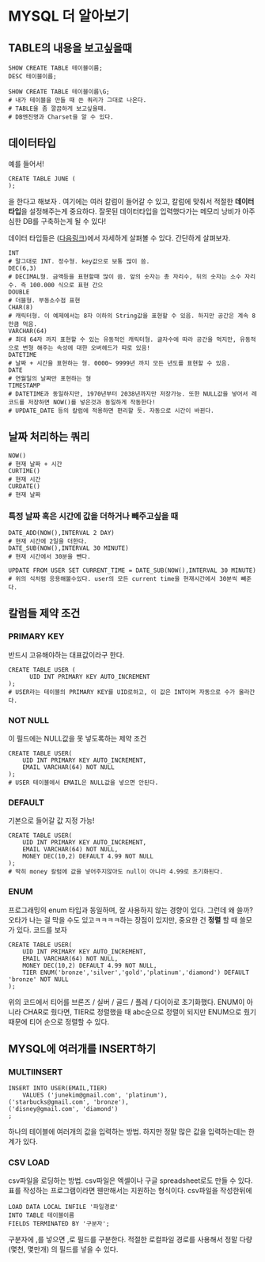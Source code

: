 # MYSQL 더 알아보기 

## TABLE의 내용을 보고싶을때
```
SHOW CREATE TABLE 테이블이름; 
DESC 테이블이름; 

SHOW CREATE TABLE 테이블이름\G;
# 내가 테이블을 만들 때 쓴 쿼리가 그대로 나온다.
# TABLE을 좀 깔끔하게 보고싶을때. 
# DB엔진명과 Charset을 알 수 있다. 
```

## 데이터타입
예를 들어서! 
```
CREATE TABLE JUNE (
);
```
을 한다고 해보자 .
여기에는 여러 칼럼이 들어갈 수 있고, 칼럼에 맞춰서 적절한 **데이터타입**을 설정해주는게 중요하다.
잘못된 데이터타입을 입력했다가는 메모리 낭비가 아주 심한 DB를 구축하는게 될 수 있다! 

데이터 타입들은 ([다음링크](https://dev.mysql.com/doc/refman/5.7/en/data-types.html))에서 자세하게 살펴볼 수 있다.
간단하게 살펴보자. 
```
INT
# 말그대로 INT. 정수형. key값으로 보통 많이 씀.
DEC(6,3)
# DECIMAL형. 금액등을 표현할때 많이 씀. 앞의 숫자는 총 자리수, 뒤의 숫자는 소수 자리수. 즉 100.000 식으로 표현 간으
DOUBLE
# 더블형. 부동소수점 표현
CHAR(8)
# 캐릭터형. 이 예제에서는 8자 이하의 String값을 표현할 수 있음. 하지만 공간은 계속 8만큼 먹음.
VARCHAR(64)
# 최대 64자 까지 표현할 수 있는 유동적인 캐릭터형. 글자수에 따라 공간을 먹지만, 유동적으로 변형 해주는 속성에 대한 오버헤드가 따로 있음! 
DATETIME 
# 날짜 + 시간을 표현하는 형. 0000~ 9999년 까지 모든 년도를 표현할 수 있음.
DATE
# 연월일의 날짜만 표현하는 형
TIMESTAMP
# DATETIME과 동일하지만, 1970년부터 2038년까지만 저장가능. 또한 NULL값을 넣어서 레코드를 저장하면 NOW()를 넣은것과 동일하게 작동한다! 
# UPDATE_DATE 등의 칼럼에 적용하면 편리할 듯. 자동으로 시간이 바뀐다. 
``` 

## 날짜 처리하는 쿼리
```
NOW()
# 현재 날짜 + 시간
CURTIME()
# 현재 시간
CURDATE()
# 현재 날짜 
```

### 특정 날짜 혹은 시간에 값을 더하거나 빼주고싶을 때 
```
DATE_ADD(NOW(),INTERVAL 2 DAY)
# 현재 시간에 2일을 더한다. 
DATE_SUB(NOW(),INTERVAL 30 MINUTE)
# 현재 시간에서 30분을 뺀다. 

UPDATE FROM USER SET CURRENT_TIME = DATE_SUB(NOW(),INTERVAL 30 MINUTE) 
# 위의 식처럼 응용해볼수있다. user의 모든 current time을 현재시간에서 30분씩 빼준다. 
```


## 칼럼들 제약 조건 
### PRIMARY KEY 
반드시 고유해야하는 대표값이라구 한다. 
```
CREATE TABLE USER (
	  UID INT PRIMARY KEY AUTO_INCREMENT
);
# USER라는 테이블의 PRIMARY KEY를 UID로하고, 이 값은 INT이며 자동으로 수가 올라간다.
```

### NOT NULL
이 필드에는  NULL값을 못 넣도록하는 제약 조건 
```
CREATE TABLE USER(
	UID INT PRIMARY KEY AUTO_INCREMENT,
	EMAIL VARCHAR(64) NOT NULL
);
# USER 테이블에서 EMAIL은 NULL값을 넣으면 안된다. 
```


### DEFAULT 
기본으로 들어갈 값 지정 가능! 
```
CREATE TABLE USER(
	UID INT PRIMARY KEY AUTO_INCREMENT,
	EMAIL VARCHAR(64) NOT NULL,
	MONEY DEC(10,2) DEFAULT 4.99 NOT NULL
);
# 딱히 money 칼럼에 값을 넣어주지않아도 null이 아니라 4.99로 초기화된다. 
```

### ENUM
프로그래밍의 enum 타입과 동일하며, 잘 사용하지 않는 경향이 있다. 
그런데 왜 쓸까?
오타가 나는 걸 막을 수도 있고ㅋㅋㅋㅋ하는 장점이 있지만,
중요한 건 **정렬** 할 때 쓸모가 있다.
코드를 보자
```
CREATE TABLE USER(
	UID INT PRIMARY KEY AUTO_INCREMENT,
	EMAIL VARCHAR(64) NOT NULL,
	MONEY DEC(10,2) DEFAULT 4.99 NOT NULL,
	TIER ENUM('bronze','silver','gold','platinum','diamond') DEFAULT 'bronze' NOT NULL
);
```

위의 코드에서 티어를  브론즈 / 실버 / 골드 / 플레 / 다이아로 초기화했다. 
ENUM이 아니라 CHAR로 줬다면, TIER로 정렬했을 때 abc순으로 정렬이 되지만
ENUM으로 줬기때문에 티어 순으로 정렬할 수 있다. 


## MYSQL에 여러개를 INSERT하기 

### MULTIINSERT 

```
INSERT INTO USER(EMAIL,TIER)
	VALUES ('junekim@gmail.com', 'platinum'),
('starbucks@gmail.com', 'bronze'),
('disney@gmail.com', 'diamond')
;
```

하나의 테이블에 여러개의 값을 입력하는 방법.
하지만 정말 많은 값을 입력하는데는 한계가 있다. 

### CSV LOAD
csv파일을 로딩하는 방법. 
csv파일은 엑셀이나 구글 spreadsheet로도 만들 수 있다. 
표를 작성하는 프로그램이라면 웬만해서는 지원하는 형식이다. 
csv파일을 작성한뒤에 

```
LOAD DATA LOCAL INFILE '파일경로'
INTO TABLE 테이블이름
FIELDS TERMINATED BY '구분자'; 
```

구분자에 ,를 넣으면 ,로 필드를 구분한다. 
적절한 로컬파일 경로를 사용해서 정말 다량 (몇천, 몇만개) 의 필드를 넣을 수 있다. 

